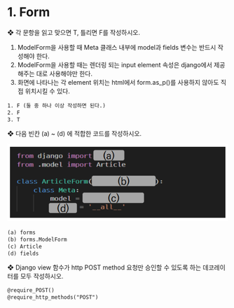 # 1. Form

❖ 각 문항을 읽고 맞으면 T, 틀리면 F를 작성하시오. 

1. ModelForm을 사용할 때 Meta 클래스 내부에 model과 fields 변수는 반드시 작성해야 한다. 
2. ModelForm을 사용할 때는 렌더링 되는 input element 속성은 django에서 제공해주는 대로 사용해야만 한다. 
3. 화면에 나타나는 각 element 위치는 html에서 form.as_p()를 사용하지 않아도 직접 위치시킬 수 있다.

```
1. F (둘 중 하나 이상 작성하면 된다.)
2. F
3. T
```



❖ 다음 빈칸 (a) ~ (d) 에 적합한 코드를 작성하시오.

![image-20210907142925283](homework.assets/image-20210907142925283.png)

```
(a) forms
(b) forms.ModelForm
(c) Article
(d) fields
```



❖ Django view 함수가 http POST method 요청만 승인할 수 있도록 하는 데코레이터를 모두 작성하시오.

```
@require_POST()
@require_http_methods("POST")
```

